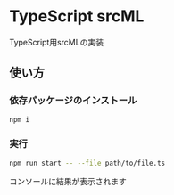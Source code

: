 # TypeScript srcML
TypeScript用srcMLの実装

## 使い方
### 依存パッケージのインストール
```bash
npm i
```

### 実行
```bash
npm run start -- --file path/to/file.ts
```

コンソールに結果が表示されます
